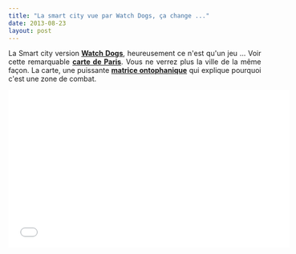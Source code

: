```yaml
---
title: "La smart city vue par Watch Dogs, ça change ..."
date: 2013-08-23
layout: post
---
```


<p style="text-align: justify;">La Smart city version<strong> <a href="http://watchdogs.ubi.com/watchdogs/fr-fr/game-info/index.aspx" target="_blank">Watch Dogs</a></strong>, heureusement ce n'est qu'un jeu ... Voir cette remarquable <strong><a href="http://wearedata.watchdogs.com/start.php?locale=fr-FR&city=paris" target="_blank">carte de Paris</a></strong>. Vous ne verrez plus la ville de la même façon. La carte, une puissante <strong><a href="/2013/08/metanote-17-la-mutation-numerique-nengendre-pas-seulement-de-nouveaux-moyens-de-transports-elle-modi.html" target="_blank">matrice ontophanique</a></strong> qui explique pourquoi c'est une zone de combat.</p> <iframe frameborder="0" height="315" src="//www.youtube.com/embed/ZQRh6d7oUdA" width="560"></iframe>